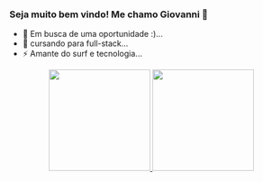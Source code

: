 ### Seja muito bem vindo! Me chamo Giovanni 👋

- 🔭 Em busca de uma oportunidade :)...
- 🌱 cursando para full-stack...
- ⚡ Amante do surf e tecnologia...

<div align="center">
  <a href="https://github.com/Giovanni-Shiroma">   
     <img height="180em" src="https://github-readme-stats.vercel.app/api?username=Giovanni-shiroma&show_icons=true&theme=white&include_all_commits-true$count_private=true"/>
  <img height="180em" src="https://github-readme-stats.vercel.app/api/top-langs/?username=Giovanni-Shiroma&layout=compact&langs_count=7&theme=white"/>
</div>
